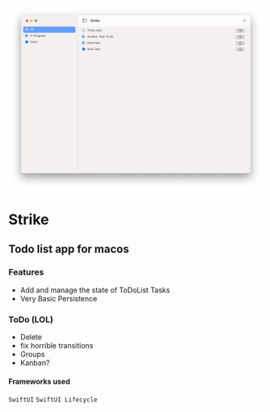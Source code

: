 ![Strike Screenshot](/Img/shot.png?raw=true "Screenshot")

#  Strike

## Todo list app for macos

### Features

* Add and manage the state of ToDoList Tasks
* Very Basic Persistence

### ToDo (LOL)
* Delete
* fix horrible transitions
* Groups
* Kanban?

#### Frameworks used
`SwiftUI` `SwiftUI Lifecycle`

